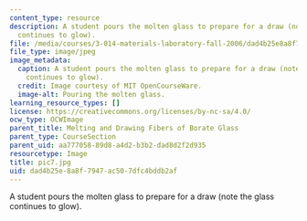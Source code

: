 ```yaml
---
content_type: resource
description: A student pours the molten glass to prepare for a draw (note the glass
  continues to glow).
file: /media/courses/3-014-materials-laboratory-fall-2006/dad4b25e8a8f7947ac507dfc4bddb2af_pic7.jpg
file_type: image/jpeg
image_metadata:
  caption: A student pours the molten glass to prepare for a draw (note the glass
    continues to glow).
  credit: Image courtesy of MIT OpenCourseWare.
  image-alt: Pouring the molten glass.
learning_resource_types: []
license: https://creativecommons.org/licenses/by-nc-sa/4.0/
ocw_type: OCWImage
parent_title: Melting and Drawing Fibers of Borate Glass
parent_type: CourseSection
parent_uid: aa777058-89d8-a4d2-b3b2-dad8d2f2d935
resourcetype: Image
title: pic7.jpg
uid: dad4b25e-8a8f-7947-ac50-7dfc4bddb2af
---
```

A student pours the molten glass to prepare for a draw (note the glass continues to glow).